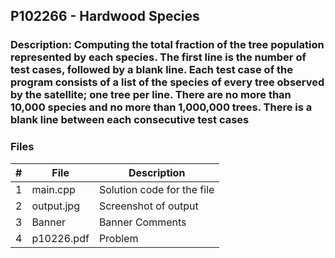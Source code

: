 ## P102266 - Hardwood Species

### Description: Computing the total fraction of the tree population represented by each species. The first line is the number of test cases, followed by a blank line. Each test case of the program consists of a list of the species of every tree observed by the satellite; one tree per line. There are no more than 10,000 species and no more than 1,000,000 trees. There is a blank line between each consecutive test cases



### Files

|   #   | File            | Description                                        |
| :---: | --------------- | -------------------------------------------------- |
|   1   | main.cpp         |Solution code for the file     |
|   2   | output.jpg  |  Screenshot of output        |
|   3   |Banner  |Banner Comments |
|   4   |p10226.pdf |Problem |


